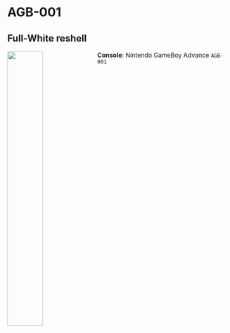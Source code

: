 # AGB-001
## Full-White reshell
<img src="https://github.com/Haruno19/console-mods/blob/main/AGB-001/Pictures/6.png?raw=true" align="left" width="40%"/>
<b>Console</b>: Nintendo GameBoy Advance <code>AGB-001</code>
